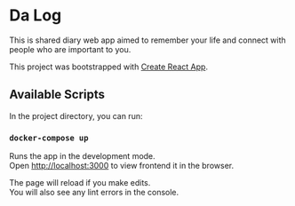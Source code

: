 # Da Log

This is shared diary web app aimed to remember your life and connect with people who are important to you.

This project was bootstrapped with [Create React App](https://github.com/facebook/create-react-app).

## Available Scripts

In the project directory, you can run:

### `docker-compose up`

Runs the app in the development mode.<br />
Open [http://localhost:3000](http://localhost:3000) to view frontend it in the browser.


The page will reload if you make edits.<br />
You will also see any lint errors in the console.

